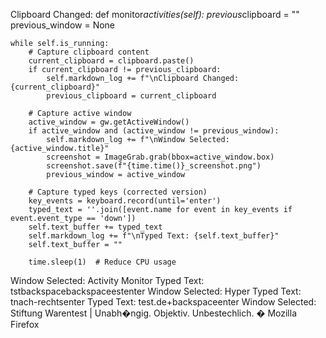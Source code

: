<p>Clipboard Changed: def monitor<em>activities(self):
    previous</em>clipboard = ""
    previous_window = None</p>

<pre><code>while self.is_running:
    # Capture clipboard content
    current_clipboard = clipboard.paste()
    if current_clipboard != previous_clipboard:
        self.markdown_log += f"\nClipboard Changed: {current_clipboard}"
        previous_clipboard = current_clipboard

    # Capture active window
    active_window = gw.getActiveWindow()
    if active_window and (active_window != previous_window):
        self.markdown_log += f"\nWindow Selected: {active_window.title}"
        screenshot = ImageGrab.grab(bbox=active_window.box)
        screenshot.save(f"{time.time()}_screenshot.png")
        previous_window = active_window

    # Capture typed keys (corrected version)
    key_events = keyboard.record(until='enter')
    typed_text = ''.join([event.name for event in key_events if event.event_type == 'down'])
    self.text_buffer += typed_text
    self.markdown_log += f"\nTyped Text: {self.text_buffer}"
    self.text_buffer = ""

    time.sleep(1)  # Reduce CPU usage
</code></pre>

<p>Window Selected: Activity Monitor
Typed Text: tstbackspacebackspaceestenter
Window Selected: Hyper
Typed Text: tnach-rechtsenter
Typed Text: test.de+backspaceenter
Window Selected: Stiftung Warentest | Unabh�ngig. Objektiv. Unbestechlich. � Mozilla Firefox</p>
